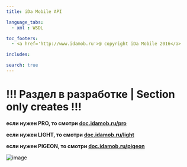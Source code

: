 ```yaml
---
title: iDa Mobile API

language_tabs:
  - xml : WSDL

toc_footers:
  - <a href='http://www.idamob.ru'>@ copyright iDa Mobile 2016</a>

includes:

search: true
---
```


# !!! Раздел в разработке | Section only creates !!!

**если нужен PRO, то смотри [doc.idamob.ru/pro](https://doc.idamob.ru/pro)**

**если нужен LIGHT, то смотри [doc.idamob.ru/light](https://doc.idamob.ru/light)**

**если нужен PIGEON, то смотри [doc.idamob.ru/pigeon](https://doc.idamob.ru/pigeon)**

![image](//placehold.it/800x200 "Некое название при наведении")

